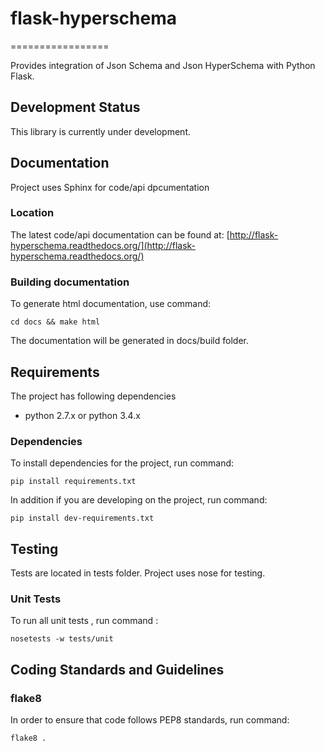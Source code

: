 # flask-hyperschema
=================

Provides integration of Json Schema and Json HyperSchema with Python Flask.

## Development Status
This library is currently under development.

## Documentation
Project uses Sphinx for code/api dpcumentation

### Location
The latest code/api documentation can be found at:
[http://flask-hyperschema.readthedocs.org/](http://flask-hyperschema.readthedocs.org/)

### Building documentation
To generate html documentation, use command: 

```
cd docs && make html
```

The documentation will be generated in docs/build folder.

## Requirements

The project has following dependencies  
- python 2.7.x or python 3.4.x
  
### Dependencies

To install dependencies for the project, run command:  

```
pip install requirements.txt
```

In addition if you are developing on the project, run command: 

```
pip install dev-requirements.txt
```

## Testing

Tests are located in tests folder. Project uses nose for testing.

### Unit Tests

To run all unit tests , run command :

```
nosetests -w tests/unit
```

## Coding Standards and Guidelines

### flake8
In order to ensure that code follows PEP8 standards, run command: 

```
flake8 .
```
